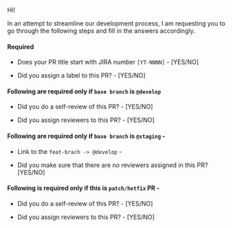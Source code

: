 Hi!

In an attempt to streamline our development process, I am requesting you to go through the following steps and fill in the answers accordingly.

#### Required 

* Does your PR title start with JIRA number `[YT-NNNN]` - [YES/NO]

* Did you assign a label to this PR? - [YES/NO]


#### Following are required only if `base branch` is `@develop`

* Did you do a self-review of this PR? - [YES/NO]

* Did you assign reviewers to this PR? - [YES/NO]


#### Following are required only if `base branch` is `@staging` - 

* Link to the `feat-brach -> @develop` - 

* Did you make sure that there are no reviewers assigned in this PR? [YES/NO]


#### Following is required only if this is `patch/hotfix` PR - 

* Did you do a self-review of this PR? - [YES/NO]

* Did you assign reviewers to this PR? - [YES/NO]


